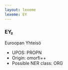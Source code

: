 ```yaml
---
layout: lexeme
lexeme: EY
---
```


###  EY₂

Euroopan Yhteisö
* UPOS:  PROPN
* Origin:  omorfi++
* Possible NER class:  ORG

